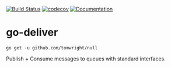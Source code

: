 [![Build Status](https://travis-ci.org/TomWright/go-deliver.svg?branch=master)](https://travis-ci.org/TomWright/go-deliver)
[![codecov](https://codecov.io/gh/TomWright/go-deliver/branch/master/graph/badge.svg)](https://codecov.io/gh/TomWright/go-deliver)
[![Documentation](https://godoc.org/github.com/TomWright/go-deliver?status.svg)](https://godoc.org/github.com/TomWright/go-deliver)

# go-deliver

```
go get -u github.com/tomwright/null
```

Publish + Consume messages to queues with standard interfaces.
